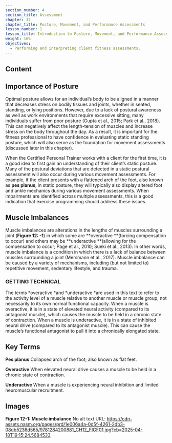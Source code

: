 ```yaml
---
section_number: 4
section_title: Assessment
chapter: 12
chapter_title: Posture, Movement, and Performance Assessments
lesson_number: 1
lesson_title: Introduction to Posture, Movement, and Performance Assessment
weight: 16%
objectives:
  - Performing and interpreting client fitness assessments.
---
```


## Content
## Importance of Posture

Optimal posture allows for an individual’s body to be aligned in a manner that decreases stress on bodily tissues and joints, whether in seated, standing, or lying positions. However, due to a lack of postural awareness as well as work environments that require excessive sitting, many individuals suffer from poor posture (Gupta et al., 2015; Park et al., 2018). This can negatively affect the length-tension of muscles and increase stress on the body throughout the day. As a result, it is important for the fitness professional to have confidence in evaluating static standing posture, which will also serve as the foundation for movement assessments (discussed later in this chapter).

When the Certified Personal Trainer works with a client for the first time, it is a good idea to first gain an understanding of their client’s static posture. Many of the postural deviations that are detected in a static postural assessment will also occur during various movement assessments. For example, if the client presents with a flattened arch of the foot, also known as **pes planus**, in static posture, they will typically also display altered foot and ankle mechanics during various movement assessments. When impairments are identified across multiple assessments, this is a good indication that exercise programming should address these issues.

## Muscle Imbalances

Muscle imbalances are alterations in the lengths of muscles surrounding a joint (**Figure 12: -1**) in which some are **overactive **(forcing compensation to occur) and others may be **underactive **(allowing for the compensation to occur; Page et al., 2010; Sueki et al., 2013). In other words, muscle imbalance is a condition in which there is a lack of balance between muscles surrounding a joint (Mersmann et al., 2017). Muscle imbalance can be caused by a variety of mechanisms, including (but not limited to) repetitive movement, sedentary lifestyle, and trauma.

### GETTING TECHNICAL

The terms *overactive *and *underactive *are used in this text to refer to the activity level of a muscle relative to another muscle or muscle group, not necessarily to its own normal functional capacity. When a muscle is overactive, it is in a state of elevated neural activity (compared to its antagonist muscle), which causes the muscle to be held in a chronic state of contraction. When a muscle is underactive, it is in a state of inhibited neural drive (compared to its antagonist muscle). This can cause the muscle’s functional antagonist to pull it into a chronically elongated state.

## Key Terms

**Pes planus**
Collapsed arch of the foot; also known as flat feet.

**Overactive**
When elevated neural drive causes a muscle to be held in a chronic state of contraction.

**Underactive**
When a muscle is experiencing neural inhibition and limited neuromuscular recruitment.

## Images

**Figure 12-1: Muscle imbalance**
No alt text
URL: https://cdn-assets.nasm.org/pages/prd/1e006a4a-0d5f-4261-2db3-08db5236d565/9781284200881_CH12_FIGF01.jpg?cb=2025-04-18T19:15:24.5684533